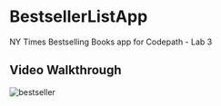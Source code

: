 # BestsellerListApp
NY Times Bestselling Books app for Codepath - Lab 3

## Video Walkthrough

![bestseller](https://github.com/mmd109/BestsellerListApp/assets/98663610/7b49c51e-1fd1-43c5-931f-5a40a2d2add4)

